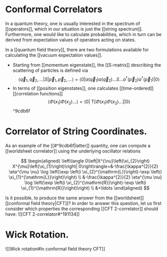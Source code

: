 # Conformal Correlators

In a quantum theory, one is usually interested in the spectrum of [[operators]], which in our situation is just the [[string spectrum]]. Furthermore, one would like to calculate probabilities, which in turn can be derived from expectation values of operators acting on states. 

In a [[quantum field theory]], there are two formulations available for calculating the [[vacuum expectation values]]. 
- Starting from [[momentum eigenstate]], the [[S-matrix]] describing the scattering of particles is defined via
$$
\left\langle\vec{q}_{1}, \vec{q}_{2}, \ldots|S| \vec{p}_{1}, \vec{p}_{2}, \ldots\right\rangle=\left\langle 0\left|a\left(\vec{q}_{1}\right) a\left(\vec{q}_{2}\right) \ldots S \ldots a^{\dagger}\left(\vec{p}_{2}\right) a^{\dagger}\left(\vec{p}_{1}\right)\right| 0\right\rangle
$$
- In terms of [[position eigenstates]], one calculates [[time-ordered]] [[correlation functions]]
$$
\left\langle\Phi\left(x_{1}\right) \Phi\left(x_{2}\right) \ldots\right\rangle=\left\langle 0\left|\mathrm{~T}\left[\Phi\left(x_{1}\right) \Phi\left(x_{2}\right) \ldots\right]\right| 0\right\rangle
$$ ^9cdb6f

# Correlator of String Coordinates. 
As an example of the [[#^9cdb6f|latter]] quantity, one can compute a [[worldsheet correlator]] using the underlying oscillator relations

$$
\begin{aligned}
\left\langle 0\left|X^{\nu}\left(\xi_{2}\right) X^{\mu}\left(\xi_{1}\right)\right| 0\right\rangle=&-\frac{\kappa^{2}}{2} \eta^{\mu \nu} \log \left(\exp \left(i \xi_{2}^{\mathrm{L}}\right)-\exp \left(i \xi_{1}^{\mathrm{L}}\right)\right) \\
&-\frac{\kappa^{2}}{2} \eta^{\mu \nu} \log \left(\exp \left(i \xi_{2}^{\mathrm{R}}\right)-\exp \left(i \xi_{1}^{\mathrm{R}}\right)\right) \\
&+\ldots
\end{aligned}
$$

Is it possible, to produce the same answer from the [[worldsheet]] [[conformal field theory|CFT]]? In order to answer this question, let us first consider which properties the corresponding [[CFT 2-correlator]] should have: ![[CFT 2-correlator#^191134]]

# Wick Rotation. 
![[Wick rotation#In conformal field theory CFT]]